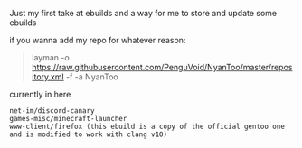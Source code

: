 Just my first take at ebuilds and a way for me to store and update some ebuilds

if you wanna add my repo for whatever reason:
> layman -o https://raw.githubusercontent.com/PenguVoid/NyanToo/master/repository.xml -f -a NyanToo

currently in here
```
net-im/discord-canary
games-misc/minecraft-launcher
www-client/firefox (this ebuild is a copy of the official gentoo one and is modified to work with clang v10)
